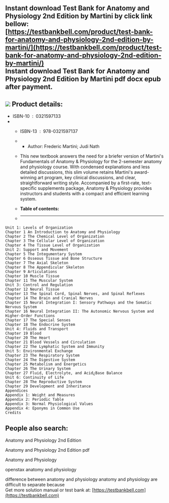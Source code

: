 Instant download **Test Bank for Anatomy and Physiology 2nd Edition by Martini** by click link bellow:  
[https://testbankbell.com/product/test-bank-for-anatomy-and-physiology-2nd-edition-by-martini/](https://testbankbell.com/product/test-bank-for-anatomy-and-physiology-2nd-edition-by-martini/)  
**Instant download Test Bank for Anatomy and Physiology 2nd Edition by Martini pdf docx epub after payment.**
-------------------------------------------------------------------------------------------------------------


![](https://testbankbell.com/wp-content/uploads/2023/05/Anatomy-Physiology-2e-tb-Martini.jpg)
**Product details:**
--------------------


* ISBN-10 ‏ : ‎ 0321597133
* * ISBN-13 ‏ : ‎ 978-0321597137
  * * Author: Frederic Martini; Judi Nath
   
  * This new textbook answers the need for a briefer version of Martini's Fundamentals of Anatomy & Physiology for the 2-semester anatomy and physiology course. With condensed explanations and less detailed discussions, this slim volume retains Martini's award-winning art program, key clinical discussions, and clear, straightforward writing style. Accompanied by a first-rate, text-specific supplements package, Anatomy & Physiology provides instructors and students with a compact and efficient learning system.
  * **Table of contents:**
  * ----------------------
 
```
Unit 1: Levels of Organization
Chapter 1 An Introduction to Anatomy and Physiology
Chapter 2 The Chemical Level of Organization
Chapter 3 The Cellular Level of Organization
Chapter 4 The Tissue Level of Organization
Unit 2: Support and Movement
Chapter 5 The Integumentary System
Chapter 6 Osseous Tissue and Bone Structure
Chapter 7 The Axial Skeleton
Chapter 8 The Appendicular Skeleton
Chapter 9 Articulations
Chapter 10 Muscle Tissue
Chapter 11 The Muscular System
Unit 3: Control and Regulation
Chapter 12 Neural Tissue
Chapter 13 The Spinal Cord, Spinal Nerves, and Spinal Reflexes
Chapter 14 The Brain and Cranial Nerves
Chapter 15 Neural Integration I: Sensory Pathways and the Somatic Nervous System
Chapter 16 Neural Integration II: The Autonomic Nervous System and Higher-Order Functions
Chapter 17 The Special Senses
Chapter 18 The Endocrine System
Unit 4: Fluids and Transport
Chapter 19 Blood
Chapter 20 The Heart
Chapter 21 Blood Vessels and Circulation
Chapter 22 The Lymphatic System and Immunity
Unit 5: Environmental Exchange
Chapter 23 The Respiratory System
Chapter 24 The Digestive System
Chapter 25 Metabolism and Energetics
Chapter 26 The Urinary System
Chapter 27 Fluid, Electrolyte, and Acid¿Base Balance
Unit 6: Continuity of Life
Chapter 28 The Reproductive System
Chapter 29 Development and Inheritance
Appendices
Appendix 1: Weight and Measures
Appendix 2: Periodic Table
Appendix 3: Normal Physiological Values
Appendix 4: Eponyms in Common Use
Credits
```

**People also search:**
-----------------------


Anatomy and Physiology 2nd Edition

Anatomy and Physiology 2nd Edition pdf

Anatomy and Physiology

openstax anatomy and physiology

difference between anatomy and physiology
anatomy and physiology are difficult to separate because  
 Get more solution manual or test bank at: [https://testbankbell.com](https://testbankbell.com)
